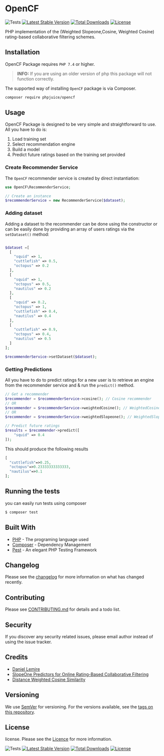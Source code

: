 # OpenCF

![Tests](https://github.com/phpjuice/opencf/workflows/Tests/badge.svg?branch=main)
[![Latest Stable Version](http://poser.pugx.org/phpjuice/opencf/v)](https://packagist.org/packages/phpjuice/opencf)
[![Total Downloads](http://poser.pugx.org/phpjuice/opencf/downloads)](https://packagist.org/packages/phpjuice/opencf)
[![License](http://poser.pugx.org/phpjuice/opencf/license)](https://packagist.org/packages/phpjuice/opencf)

PHP implementation of the (Weighted Slopeone,Cosine, Weighted Cosine) rating-based collaborative filtering schemes.

## Installation

OpenCF Package requires `PHP 7.4` or higher.

> **INFO:** If you are using an older version of php this package will not function correctly.

The supported way of installing `OpenCF` package is via Composer.

```bash
composer require phpjuice/opencf
```

## Usage

OpenCF Package is designed to be very simple and straightforward to use. All you have to do is:

1. Load training set
2. Select recommendation engine
3. Build a model
4. Predict future ratings based on the training set provided

### Create Recommender Service

The `OpenCF` recommender service is created by direct instantiation:

```php
use OpenCF\RecommenderService;

// Create an instance
$recommenderService = new RecommenderService($dataset);
```

### Adding dataset

Adding a dataset to the recommender can be done using the constructor or can be easily done by providing an array of
users ratings via the `setDataset()` method:

```php

$dataset =[
  [
    "squid" => 1,
    "cuttlefish" => 0.5,
    "octopus" => 0.2
  ],
  [
    "squid" => 1,
    "octopus" => 0.5,
    "nautilus" => 0.2
  ],
  [
    "squid" => 0.2,
    "octopus" => 1,
    "cuttlefish" => 0.4,
    "nautilus" => 0.4
  ],
  [
    "cuttlefish" => 0.9,
    "octopus" => 0.4,
    "nautilus" => 0.5
  ]
];

$recommenderService->setDataset($dataset);
```

### Getting Predictions

All you have to do to predict ratings for a new user is to retrieve an engine from the recommender service and & run
the `predict()` method.

```php
// Get a recommender
$recommender = $recommenderService->cosine(); // Cosine recommender
// OR
$recommender = $recommenderService->weightedCosine(); // WeightedCosine recommender
// OR
$recommender = $recommenderService->weightedSlopeone(); // WeightedSlopeone recommender

// Predict future ratings
$results = $recommender->predict([
    "squid" => 0.4
]);
```

This should produce the following results

```php
[
  "cuttlefish"=>0.25,
  "octopus"=>0.23333333333333,
  "nautilus"=>0.1
];
```

## Running the tests

you can easily run tests using composer

```bash
$ composer test
```

## Built With

- [PHP](http://www.php.net) - The programing language used
- [Composer](https://getcomposer.org) - Dependency Management
- [Pest](https://pestphp.com) - An elegant PHP Testing Framework

## Changelog

Please see the [changelog](changelog.md) for more information on what has changed recently.

## Contributing

Please see [CONTRIBUTING.md](./CONTRIBUTING.md) for details and a todo list.

## Security

If you discover any security related issues, please email author instead of using the issue tracker.

## Credits

- [Daniel Lemire](https://github.com/lemire)
- [SlopeOne Predictors for Online Rating-Based Collaborative Filtering](https://www.researchgate.net/publication/1960789_Slope_One_Predictors_for_Online_Rating-Based_Collaborative_Filtering)
- [Distance Weighted Cosine Similarity](https://link.springer.com/chapter/10.1007/978-3-642-41278-3_74)

## Versioning

We use [SemVer](http://semver.org/) for versioning. For the versions available, see
the [tags on this repository](https://github.com/PHPJuice/opencf/tags).

## License

license. Please see the [Licence](https://github.com/phpjuice/opencf/blob/main/LICENSE) for more information.

![Tests](https://github.com/phpjuice/opencf/workflows/Tests/badge.svg?branch=main)
[![Latest Stable Version](http://poser.pugx.org/phpjuice/opencf/v)](https://packagist.org/packages/phpjuice/opencf)
[![Total Downloads](http://poser.pugx.org/phpjuice/opencf/downloads)](https://packagist.org/packages/phpjuice/opencf)
[![License](http://poser.pugx.org/phpjuice/opencf/license)](https://packagist.org/packages/phpjuice/opencf)
